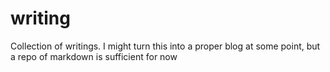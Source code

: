 # writing

Collection of writings. I might turn this into a proper blog at some point, but a repo of markdown is sufficient for now
